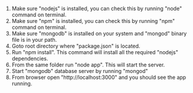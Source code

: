 1. Make sure "nodejs" is installed, you can check this by running "node" command on terminal.
2. Make sure "npm" is installed, you can check this by running "npm" command on terminal.
3. Make sure "mongodb" is installed on your system and "mongod" binary file is in your path.
3. Goto root directory where "package.json" is located.
4. Run "npm install". This command will install all the required "nodejs" dependencies.
5. From the same folder run "node app". This will start the server.
6. Start "mongodb" database server by running "mongod"
7. From browser open "http://localhost:3000" and you should see the app running.
